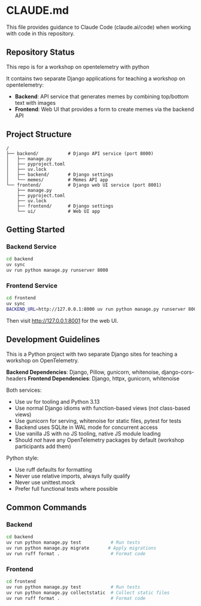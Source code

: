 # CLAUDE.md

This file provides guidance to Claude Code (claude.ai/code) when working with code in this repository.

## Repository Status

This repo is for a workshop on opentelemetry with python

It contains two separate Django applications for teaching a workshop on opentelemetry:
- **Backend**: API service that generates memes by combining top/bottom text with images
- **Frontend**: Web UI that provides a form to create memes via the backend API

## Project Structure

```
/
├── backend/           # Django API service (port 8000)
│   ├── manage.py
│   ├── pyproject.toml
│   ├── uv.lock
│   ├── backend/       # Django settings
│   └── memes/         # Memes API app
└── frontend/          # Django web UI service (port 8001)
    ├── manage.py
    ├── pyproject.toml
    ├── uv.lock
    ├── frontend/      # Django settings
    └── ui/            # Web UI app
```

## Getting Started

### Backend Service
```bash
cd backend
uv sync
uv run python manage.py runserver 8000
```

### Frontend Service
```bash
cd frontend
uv sync
BACKEND_URL=http://127.0.0.1:8000 uv run python manage.py runserver 8001
```

Then visit http://127.0.0.1:8001 for the web UI.

## Development Guidelines

This is a Python project with two separate Django sites for teaching a workshop on OpenTelemetry.

**Backend Dependencies**: Django, Pillow, gunicorn, whitenoise, django-cors-headers
**Frontend Dependencies**: Django, httpx, gunicorn, whitenoise

Both services:
- Use uv for tooling and Python 3.13
- Use normal Django idioms with function-based views (not class-based views)
- Use gunicorn for serving, whitenoise for static files, pytest for tests
- Backend uses SQLite in WAL mode for concurrent access
- Use vanilla JS with no JS tooling, native JS module loading
- Should *not* have any OpenTelemetry packages by default (workshop participants add them)

Python style:
- Use ruff defaults for formatting
- Never use relative imports, always fully qualify
- Never use unittest.mock
- Prefer full functional tests where possible

## Common Commands

### Backend
```bash
cd backend
uv run python manage.py test           # Run tests
uv run python manage.py migrate       # Apply migrations
uv run ruff format .                   # Format code
```

### Frontend
```bash
cd frontend
uv run python manage.py test           # Run tests
uv run python manage.py collectstatic  # Collect static files
uv run ruff format .                   # Format code
```

